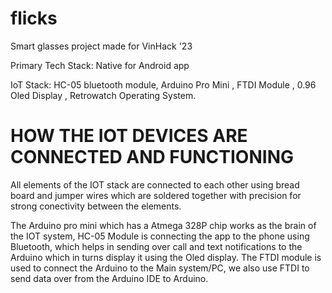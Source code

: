 # flicks

Smart glasses project made for VinHack '23

Primary Tech Stack: Native for Android app 

IoT Stack: HC-05 bluetooth module, Arduino Pro Mini , FTDI Module , 0.96 Oled Display , Retrowatch Operating System.


# HOW THE IOT DEVICES ARE CONNECTED AND FUNCTIONING

All elements of the IOT stack are connected to each other using bread board and jumper wires which are soldered together with precision for strong conectivity between the elements.

The Arduino pro mini which has a Atmega 328P chip works as the brain of the IOT system, HC-05 Module is connecting the app to the phone using Bluetooth, which helps in sending over call and text notifications to the Arduino which in turns display it using the Oled display. The FTDI module is used to connect the Arduino to the Main system/PC, we also use FTDI to send data over from the Arduino IDE to Arduino.




